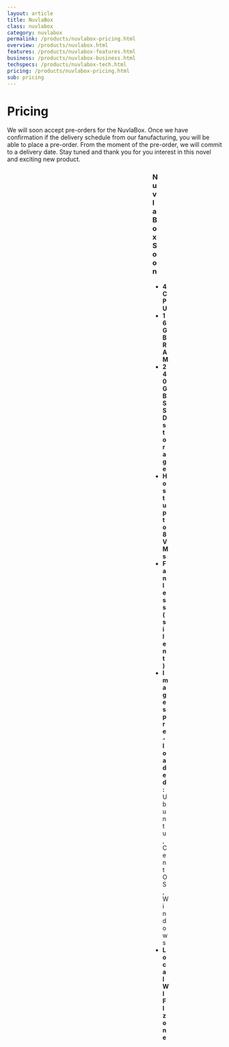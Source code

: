 ```yaml
---
layout: article
title: NuvlaBox
class: nuvlabox
category: nuvlabox
permalink: /products/nuvlabox-pricing.html
overview: /products/nuvlabox.html
features: /products/nuvlabox-features.html
business: /products/nuvlabox-business.html
techspecs: /products/nuvlabox-tech.html
pricing: /products/nuvlabox-pricing.html
sub: pricing
---
```


<h1>Pricing</h1>

We will soon accept pre-orders for the NuvlaBox. Once we have confirmation if the delivery schedule from our fanufacturing, you will be able to place a pre-order. From the moment of the pre-order, we will commit to a delivery date. Stay tuned and thank you for you interest in this novel and exciting new product. 

<div id="pricing-table" class="clear" style="margin-left: 340px; margin-right: 340px;">
    <div class="plan">
        <h3 class="soon">NuvlaBox<span>Soon</span></h3>
        <ul>
            <li><b>4 CPU</b></li>
            <li><b>16 GB RAM</b></li>
            <li><b>240 GB SSD storage</b></li>
            <li><b>Host up to 8 VMs</b></li>
            <li><b>Fanless (silent)</b></li>
            <li><b>Images pre-loaded:</b> Ubuntu, CentOS, Windows</li>
            <li><b>Local WIFI zone</b></li>
        </ul> 
    </div>
</div>

